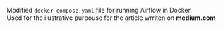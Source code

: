 Modified `docker-compose.yaml` file for running Airflow in Docker.  
Used for the ilustrative purpouse for the article wrriten on __medium.com__
